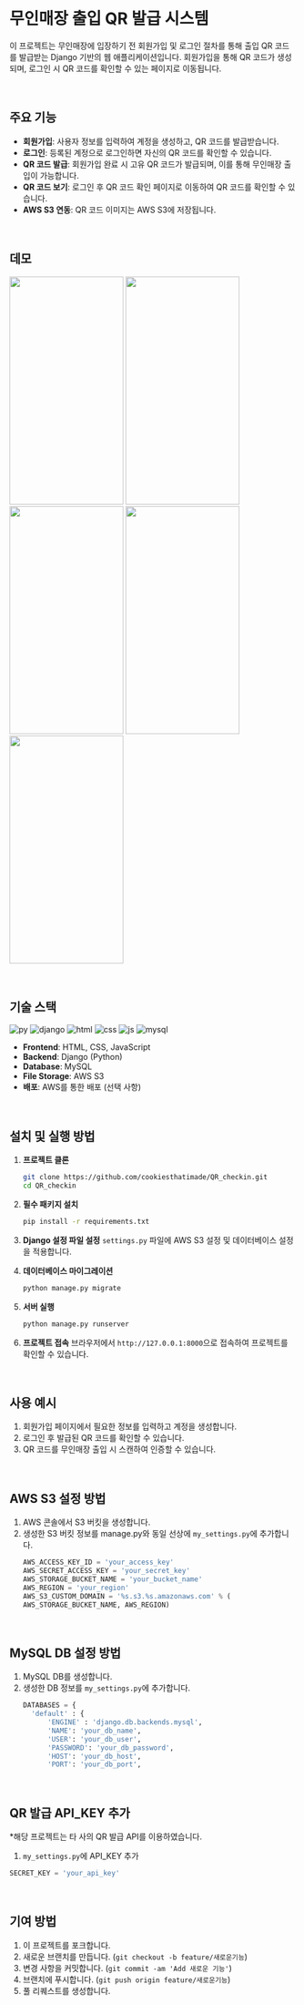 # 무인매장 출입 QR 발급 시스템

이 프로젝트는 무인매장에 입장하기 전 회원가입 및 로그인 절차를 통해 출입 QR 코드를 발급받는 Django 기반의 웹 애플리케이션입니다. 회원가입을 통해 QR 코드가 생성되며, 로그인 시 QR 코드를 확인할 수 있는 페이지로 이동됩니다.

</br>

## 주요 기능

- **회원가입**: 사용자 정보를 입력하여 계정을 생성하고, QR 코드를 발급받습니다.
- **로그인**: 등록된 계정으로 로그인하면 자신의 QR 코드를 확인할 수 있습니다.
- **QR 코드 발급**: 회원가입 완료 시 고유 QR 코드가 발급되며, 이를 통해 무인매장 출입이 가능합니다.
- **QR 코드 보기**: 로그인 후 QR 코드 확인 페이지로 이동하여 QR 코드를 확인할 수 있습니다.
- **AWS S3 연동**: QR 코드 이미지는 AWS S3에 저장됩니다.

</br>

## 데모

<p align="left">
     <img src="https://github.com/user-attachments/assets/11cc172d-2750-4cb4-a043-ba0ecc20f1f0" width="200" height="400"/>
     <img src="https://github.com/user-attachments/assets/245d5fbb-2bb4-4367-8671-916380b9b0c6" width="200" height="400"/>
<br>
     <img src="https://github.com/user-attachments/assets/dc76cf35-bf20-4657-8664-122684bc31b6" width="200" height="400" />
     <img src="https://github.com/user-attachments/assets/fab1b718-4f6c-458f-b935-21c6e0f03a9a" width="200" height="400"/>
     <img src="https://github.com/user-attachments/assets/bea30682-f174-42cc-8908-103a11b2a849" width="200" height="400"/>

</p>


</br>

## 기술 스택
![py](https://img.shields.io/badge/Python-3776AB?style=for-the-badge&logo=python&logoColor=white) 
![django](https://img.shields.io/badge/Django-000000?style=for-the-badge&logo=django&logoColor=white)
![html](https://img.shields.io/badge/HTML-239120?style=for-the-badge&logo=html5&logoColor=white) 
![css](https://img.shields.io/badge/CSS-00758F?&style=for-the-badge&logo=css3&logoColor=white) 
![js](https://img.shields.io/badge/JavaScript-F7DF1E?style=for-the-badge&logo=JavaScript&logoColor=white)
![mysql](https://img.shields.io/badge/Mysql-F29111?style=for-the-badge&logo=mysql&logoColor=white)

- **Frontend**: HTML, CSS, JavaScript
- **Backend**: Django (Python)
- **Database**: MySQL
- **File Storage**: AWS S3
- **배포**: AWS를 통한 배포 (선택 사항)

</br>

## 설치 및 실행 방법

1. **프로젝트 클론**
    ```bash
    git clone https://github.com/cookiesthatimade/QR_checkin.git
    cd QR_checkin
    ```

2. **필수 패키지 설치**
    ```bash
    pip install -r requirements.txt
    ```

3. **Django 설정 파일 설정**
    `settings.py` 파일에 AWS S3 설정 및 데이터베이스 설정을 적용합니다.

4. **데이터베이스 마이그레이션**
    ```bash
    python manage.py migrate
    ```

5. **서버 실행**
    ```bash
    python manage.py runserver
    ```

6. **프로젝트 접속**
    브라우저에서 `http://127.0.0.1:8000`으로 접속하여 프로젝트를 확인할 수 있습니다.

</br>

## 사용 예시

1. 회원가입 페이지에서 필요한 정보를 입력하고 계정을 생성합니다.
2. 로그인 후 발급된 QR 코드를 확인할 수 있습니다.
3. QR 코드를 무인매장 출입 시 스캔하여 인증할 수 있습니다.

</br>

## AWS S3 설정 방법

1. AWS 콘솔에서 S3 버킷을 생성합니다.
2. 생성한 S3 버킷 정보를 manage.py와 동일 선상에 `my_settings.py`에 추가합니다.
    ```python
    AWS_ACCESS_KEY_ID = 'your_access_key'
    AWS_SECRET_ACCESS_KEY = 'your_secret_key'
    AWS_STORAGE_BUCKET_NAME = 'your_bucket_name'
    AWS_REGION = 'your_region'
    AWS_S3_CUSTOM_DOMAIN = '%s.s3.%s.amazonaws.com' % (
    AWS_STORAGE_BUCKET_NAME, AWS_REGION)
    ```
</br>

## MySQL DB 설정 방법

1. MySQL DB를 생성합니다.
2. 생성한 DB 정보를 `my_settings.py`에 추가합니다.
    ```python
    DATABASES = {
      'default' : {
          'ENGINE' : 'django.db.backends.mysql',
          'NAME': 'your_db_name',
          'USER': 'your_db_user',
          'PASSWORD': 'your_db_password',
          'HOST': 'your_db_host',
          'PORT': 'your_db_port',
    ```
</br>

## QR 발급 API_KEY 추가

*해당 프로젝트는 타 사의 QR 발급 API를 이용하였습니다.
1. `my_settings.py`에 API_KEY 추가
  ```python
  SECRET_KEY = 'your_api_key'
  ```
    
</br>

## 기여 방법

1. 이 프로젝트를 포크합니다.
2. 새로운 브랜치를 만듭니다. (`git checkout -b feature/새로운기능`)
3. 변경 사항을 커밋합니다. (`git commit -am 'Add 새로운 기능'`)
4. 브랜치에 푸시합니다. (`git push origin feature/새로운기능`)
5. 풀 리퀘스트를 생성합니다.

</br>


